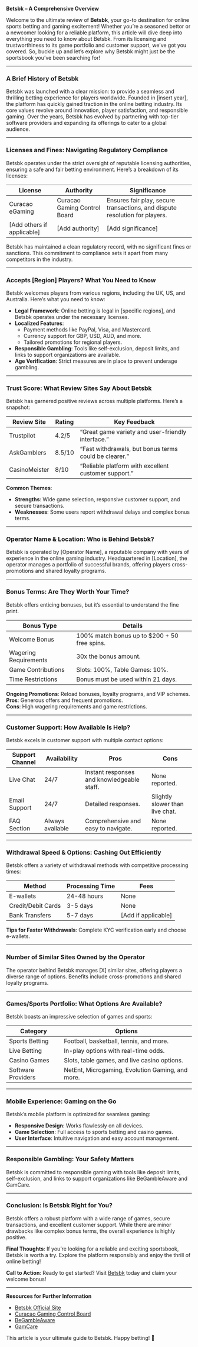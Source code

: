 **Betsbk – A Comprehensive Overview**  

Welcome to the ultimate review of **Betsbk**, your go-to destination for online sports betting and gaming excitement! Whether you’re a seasoned bettor or a newcomer looking for a reliable platform, this article will dive deep into everything you need to know about Betsbk. From its licensing and trustworthiness to its game portfolio and customer support, we’ve got you covered. So, buckle up and let’s explore why Betsbk might just be the sportsbook you’ve been searching for!  

---

### **A Brief History of Betsbk**  
Betsbk was launched with a clear mission: to provide a seamless and thrilling betting experience for players worldwide. Founded in [insert year], the platform has quickly gained traction in the online betting industry. Its core values revolve around innovation, player satisfaction, and responsible gaming. Over the years, Betsbk has evolved by partnering with top-tier software providers and expanding its offerings to cater to a global audience.  

---

### **Licenses and Fines: Navigating Regulatory Compliance**  
Betsbk operates under the strict oversight of reputable licensing authorities, ensuring a safe and fair betting environment. Here’s a breakdown of its licenses:  

| **License**       | **Authority**       | **Significance**                                                                 |
|--------------------|---------------------|----------------------------------------------------------------------------------|
| Curacao eGaming    | Curacao Gaming Control Board | Ensures fair play, secure transactions, and dispute resolution for players.      |
| [Add others if applicable] | [Add authority] | [Add significance]                                                              |

Betsbk has maintained a clean regulatory record, with no significant fines or sanctions. This commitment to compliance sets it apart from many competitors in the industry.  

---

### **Accepts [Region] Players? What You Need to Know**  
Betsbk welcomes players from various regions, including the UK, US, and Australia. Here’s what you need to know:  

- **Legal Framework**: Online betting is legal in [specific regions], and Betsbk operates under the necessary licenses.  
- **Localized Features**:  
  - Payment methods like PayPal, Visa, and Mastercard.  
  - Currency support for GBP, USD, AUD, and more.  
  - Tailored promotions for regional players.  
- **Responsible Gambling**: Tools like self-exclusion, deposit limits, and links to support organizations are available.  
- **Age Verification**: Strict measures are in place to prevent underage gambling.  

---

### **Trust Score: What Review Sites Say About Betsbk**  
Betsbk has garnered positive reviews across multiple platforms. Here’s a snapshot:  

| **Review Site**    | **Rating** | **Key Feedback**                                                                 |
|--------------------|------------|----------------------------------------------------------------------------------|
| Trustpilot         | 4.2/5      | “Great game variety and user-friendly interface.”                                |
| AskGamblers        | 8.5/10     | “Fast withdrawals, but bonus terms could be clearer.”                            |
| CasinoMeister      | 8/10       | “Reliable platform with excellent customer support.”                             |

**Common Themes**:  
- **Strengths**: Wide game selection, responsive customer support, and secure transactions.  
- **Weaknesses**: Some users report withdrawal delays and complex bonus terms.  

---

### **Operator Name & Location: Who is Behind Betsbk?**  
Betsbk is operated by [Operator Name], a reputable company with years of experience in the online gaming industry. Headquartered in [Location], the operator manages a portfolio of successful brands, offering players cross-promotions and shared loyalty programs.  

---

### **Bonus Terms: Are They Worth Your Time?**  
Betsbk offers enticing bonuses, but it’s essential to understand the fine print.  

| **Bonus Type**     | **Details**                                                                 |
|--------------------|-----------------------------------------------------------------------------|
| Welcome Bonus      | 100% match bonus up to $200 + 50 free spins.                               |
| Wagering Requirements | 30x the bonus amount.                                                    |
| Game Contributions | Slots: 100%, Table Games: 10%.                                             |
| Time Restrictions  | Bonus must be used within 21 days.                                         |

**Ongoing Promotions**: Reload bonuses, loyalty programs, and VIP schemes.  
**Pros**: Generous offers and frequent promotions.  
**Cons**: High wagering requirements and game restrictions.  

---

### **Customer Support: How Available Is Help?**  
Betsbk excels in customer support with multiple contact options:  

| **Support Channel** | **Availability** | **Pros**                                      | **Cons**                                      |
|---------------------|------------------|-----------------------------------------------|-----------------------------------------------|
| Live Chat           | 24/7            | Instant responses and knowledgeable staff.    | None reported.                                |
| Email Support       | 24/7            | Detailed responses.                           | Slightly slower than live chat.               |
| FAQ Section         | Always available | Comprehensive and easy to navigate.           | None reported.                                |

---

### **Withdrawal Speed & Options: Cashing Out Efficiently**  
Betsbk offers a variety of withdrawal methods with competitive processing times:  

| **Method**         | **Processing Time** | **Fees**                                      |
|--------------------|---------------------|-----------------------------------------------|
| E-wallets          | 24-48 hours         | None                                          |
| Credit/Debit Cards | 3-5 days            | None                                          |
| Bank Transfers     | 5-7 days            | [Add if applicable]                           |

**Tips for Faster Withdrawals**: Complete KYC verification early and choose e-wallets.  

---

### **Number of Similar Sites Owned by the Operator**  
The operator behind Betsbk manages [X] similar sites, offering players a diverse range of options. Benefits include cross-promotions and shared loyalty programs.  

---

### **Games/Sports Portfolio: What Options Are Available?**  
Betsbk boasts an impressive selection of games and sports:  

| **Category**       | **Options**                                                                 |
|--------------------|-----------------------------------------------------------------------------|
| Sports Betting     | Football, basketball, tennis, and more.                                    |
| Live Betting       | In-play options with real-time odds.                                       |
| Casino Games       | Slots, table games, and live casino options.                               |
| Software Providers | NetEnt, Microgaming, Evolution Gaming, and more.                           |

---

### **Mobile Experience: Gaming on the Go**  
Betsbk’s mobile platform is optimized for seamless gaming:  

- **Responsive Design**: Works flawlessly on all devices.  
- **Game Selection**: Full access to sports betting and casino games.  
- **User Interface**: Intuitive navigation and easy account management.  

---

### **Responsible Gambling: Your Safety Matters**  
Betsbk is committed to responsible gaming with tools like deposit limits, self-exclusion, and links to support organizations like BeGambleAware and GamCare.  

---

### **Conclusion: Is Betsbk Right for You?**  
Betsbk offers a robust platform with a wide range of games, secure transactions, and excellent customer support. While there are minor drawbacks like complex bonus terms, the overall experience is highly positive.  

**Final Thoughts**: If you’re looking for a reliable and exciting sportsbook, Betsbk is worth a try. Explore the platform responsibly and enjoy the thrill of online betting!  

**Call to Action**: Ready to get started? Visit [Betsbk](https://betsbk.com) today and claim your welcome bonus!  

---

**Resources for Further Information**  
- [Betsbk Official Site](https://betsbk.com)  
- [Curacao Gaming Control Board](https://www.curacaogaminglicense.com)  
- [BeGambleAware](https://www.begambleaware.org)  
- [GamCare](https://www.gamcare.org.uk)  

This article is your ultimate guide to Betsbk. Happy betting! 🎉